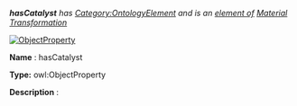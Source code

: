 ___hasCatalyst__ 
 has
 [Category:OntologyElement](../../Category/OntologyElement "Category:OntologyElement") 
 and is an
 [element of](../../Property/ElementOf "Property:ElementOf") 
[Material Transformation](../../Submissions/Material_Transformation "Submissions:Material Transformation")_




  





[![ObjectProperty](../../images/thumb/c/c3/ObjectProperty.gif/45px-ObjectProperty.gif)](../../Image/ObjectProperty.gif "ObjectProperty")


__Name__ 
 : hasCatalyst
 



__Type:__ 
 owl:ObjectProperty
 



__Description__ 
 :